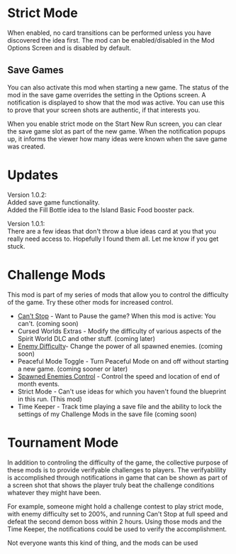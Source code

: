 # Strict Mode

When enabled, no card transitions can be performed unless you have discovered the idea first.
The mod can be enabled/disabled in the Mod Options Screen and is disabled by default.

## Save Games

You can also activate this mod when starting a new game. The status of the mod in the save game overrides the setting in the Options screen.
A notification is displayed to show that the mod was active. You can use this to prove that your screen shots are authentic, if that interests you.

When you enable strict mode on the Start New Run screen, you can clear the save game slot as part of the new game.
When the notification popups up, it informs the viewer how many ideas were known when the save game was created.

# Updates

Version 1.0.2:<br/> 
Added save game functionality.<br/>
Added the Fill Bottle idea to the Island Basic Food booster pack.

Version 1.0.1:<br/>
There are a few ideas that don't throw a blue ideas card at you that you really need access to. Hopefully I found them all. Let me know if you get stuck.

# Challenge Mods
This mod is part of my series of mods that allow you to control the difficulty of the game. Try these other mods for increased control.

* [Can't Stop](https://steamcommunity.com/sharedfiles/filedetails/?id=3047503037) - Want to Pause the game? When this mod is active: You can't. (coming soon)
* Cursed Worlds Extras - Modify the difficulty of various aspects of the Spirit World DLC and other stuff. (coming later)
* [Enemy Difficulty](https://steamcommunity.com/sharedfiles/filedetails/?id=3044524742)- Change the power of all spawned enemies. (coming soon)
* Peaceful Mode Toggle - Turn Peaceful Mode on and off without starting a new game. (coming sooner or later)
* [Spawned Enemies Control](https://steamcommunity.com/sharedfiles/filedetails/?id=3044203151) - Control the speed and location of end of month events.
* Strict Mode - Can't use ideas for which you haven't found the blueprint in this run. (This mod)
* Time Keeper - Track time playing a save file and the ability to lock the settings of my Challenge Mods in the save file (coming soon)

# Tournament Mode
In addition to controling the difficulty of the game, the collective purpose of these mods is to provide verifyable challenges to players. 
The verifyablility is accomplished through notifications in game that can be shown as part of a screen shot that shows the player truly beat the 
challenge conditions whatever they might have been. 

For example, someone might hold a challenge contest to play strict mode, with enemy difficulty set to 200%, and running Can't Stop at full speed 
and defeat the second demon boss within 2 hours.
Using those mods and the Time Keeper, the notifications could be used to verify the accomplishment.

Not everyone wants this kind of thing, and the mods can be used